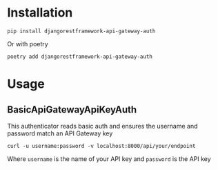 # Installation

```
pip install djangorestframework-api-gateway-auth
```

Or with poetry

```
poetry add djangorestframework-api-gateway-auth
```

# Usage

## BasicApiGatewayApiKeyAuth

This authenticator reads basic auth and ensures the username and password
match an API Gateway key

```
curl -u username:password -v localhost:8000/api/your/endpoint
```

Where `username` is the name of your API key and `password` is the API key
